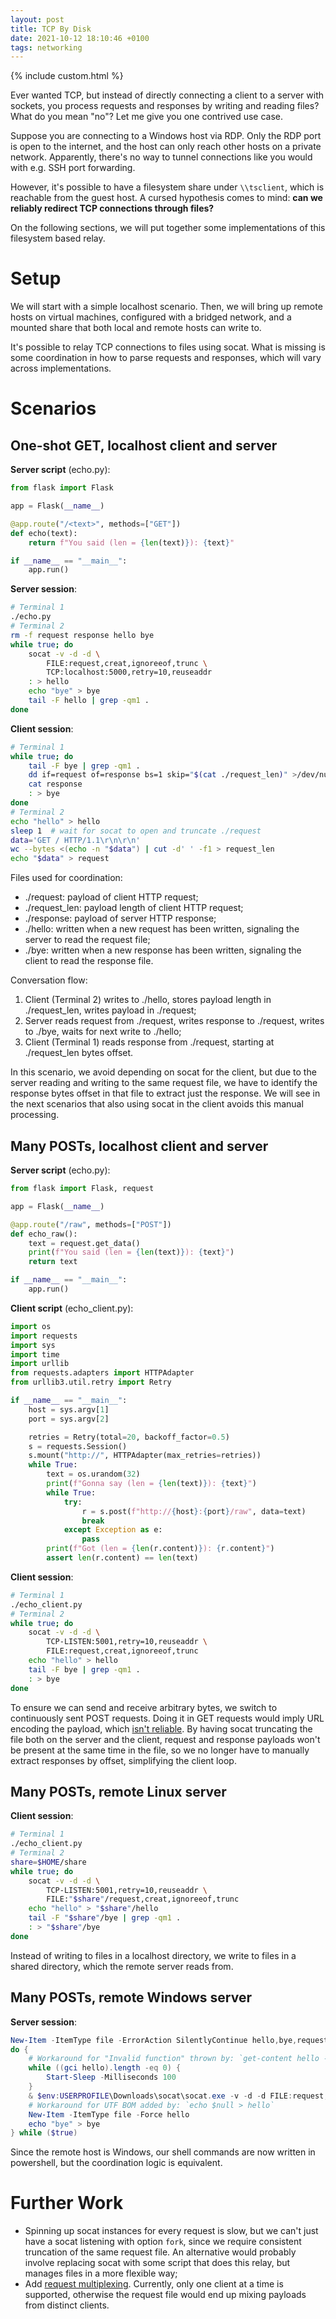 ```yaml
---
layout: post
title: TCP By Disk
date: 2021-10-12 18:10:46 +0100
tags: networking
---
```


{% include custom.html %}

Ever wanted TCP, but instead of directly connecting a client to a server with sockets, you process requests and responses by writing and reading files? What do you mean "no"? Let me give you one contrived use case.

Suppose you are connecting to a Windows host via RDP. Only the RDP port is open to the internet, and the host can only reach other hosts on a private network. Apparently, there's no way to tunnel connections like you would with e.g. SSH port forwarding.

However, it's possible to have a filesystem share under `\\tsclient`, which is reachable from the guest host. A cursed hypothesis comes to mind: **can we reliably redirect TCP connections through files?**

On the following sections, we will put together some implementations of this filesystem based relay.

# Setup

We will start with a simple localhost scenario. Then, we will bring up remote hosts on virtual machines, configured with a bridged network, and a mounted share that both local and remote hosts can write to.

It's possible to relay TCP connections to files using socat. What is missing is some coordination in how to parse requests and responses, which will vary across implementations.

# Scenarios

## One-shot GET, localhost client and server

**Server script** (echo.py):

```python
from flask import Flask

app = Flask(__name__)

@app.route("/<text>", methods=["GET"])
def echo(text):
    return f"You said (len = {len(text)}): {text}"

if __name__ == "__main__":
    app.run()
```

**Server session**:

```bash
# Terminal 1
./echo.py
# Terminal 2
rm -f request response hello bye
while true; do
    socat -v -d -d \
        FILE:request,creat,ignoreeof,trunc \
        TCP:localhost:5000,retry=10,reuseaddr
    : > hello
    echo "bye" > bye
    tail -F hello | grep -qm1 .
done
```

**Client session**:

```bash
# Terminal 1
while true; do 
    tail -F bye | grep -qm1 .
    dd if=request of=response bs=1 skip="$(cat ./request_len)" >/dev/null 2>&1
    cat response
    : > bye
done
# Terminal 2
echo "hello" > hello
sleep 1  # wait for socat to open and truncate ./request
data='GET / HTTP/1.1\r\n\r\n'
wc --bytes <(echo -n "$data") | cut -d' ' -f1 > request_len
echo "$data" > request
```

Files used for coordination:

- ./request: payload of client HTTP request;
- ./request_len: payload length of client HTTP request;
- ./response: payload of server HTTP response;
- ./hello: written when a new request has been written, signaling the server to read the request file;
- ./bye: written when a new response has been written, signaling the client to read the response file.

Conversation flow:

1. Client (Terminal 2) writes to ./hello, stores payload length in ./request_len, writes payload in ./request;
2. Server reads request from ./request, writes response to ./request, writes to ./bye, waits for next write to ./hello;
3. Client (Terminal 1) reads response from ./request, starting at ./request_len bytes offset.

In this scenario, we avoid depending on socat for the client, but due to the server reading and writing to the same request file, we have to identify the response bytes offset in that file to extract just the response. We will see in the next scenarios that also using socat in the client avoids this manual processing.

## Many POSTs, localhost client and server

**Server script** (echo.py):

```python
from flask import Flask, request

app = Flask(__name__)

@app.route("/raw", methods=["POST"])
def echo_raw():
    text = request.get_data()
    print(f"You said (len = {len(text)}): {text}")
    return text

if __name__ == "__main__":
    app.run()
```

**Client script** (echo_client.py):

```python
import os
import requests
import sys
import time
import urllib
from requests.adapters import HTTPAdapter
from urllib3.util.retry import Retry

if __name__ == "__main__":
    host = sys.argv[1]
    port = sys.argv[2]

    retries = Retry(total=20, backoff_factor=0.5)
    s = requests.Session()
    s.mount("http://", HTTPAdapter(max_retries=retries))
    while True:
        text = os.urandom(32)
        print(f"Gonna say (len = {len(text)}): {text}")
        while True:
            try:
                r = s.post(f"http://{host}:{port}/raw", data=text)
                break
            except Exception as e:
                pass
        print(f"Got (len = {len(r.content)}): {r.content}")
        assert len(r.content) == len(text)
```

**Client session**:

```bash
# Terminal 1
./echo_client.py
# Terminal 2
while true; do
    socat -v -d -d \
        TCP-LISTEN:5001,retry=10,reuseaddr \
        FILE:request,creat,ignoreeof,trunc
    echo "hello" > hello
    tail -F bye | grep -qm1 .
    : > bye
done
```

To ensure we can send and receive arbitrary bytes, we switch to continuously sent POST requests. Doing it in GET requests would imply URL encoding the payload, which [isn't reliable](https://stackoverflow.com/questions/417142/what-is-the-maximum-length-of-a-url-in-different-browsers). By having socat truncating the file both on the server and the client, request and response payloads won't be present at the same time in the file, so we no longer have to manually extract responses by offset, simplifying the client loop.

## Many POSTs, remote Linux server

**Client session**:

```bash
# Terminal 1
./echo_client.py
# Terminal 2
share=$HOME/share
while true; do
    socat -v -d -d \
        TCP-LISTEN:5001,retry=10,reuseaddr \
        FILE:"$share"/request,creat,ignoreeof,trunc
    echo "hello" > "$share"/hello
    tail -F "$share"/bye | grep -qm1 .
    : > "$share"/bye
done
```

Instead of writing to files in a localhost directory, we write to files in a shared directory, which the remote server reads from.

## Many POSTs, remote Windows server

**Server session**:

```powershell
New-Item -ItemType file -ErrorAction SilentlyContinue hello,bye,request,response
do {
    # Workaround for "Invalid function" thrown by: `get-content hello -totalcount 1 -wait`
    while ((gci hello).length -eq 0) {
        Start-Sleep -Milliseconds 100
    }
    & $env:USERPROFILE\Downloads\socat\socat.exe -v -d -d FILE:request,creat,ignoreeof,trunc TCP:localhost:5000,retry=10
    # Workaround for UTF BOM added by: `echo $null > hello`
    New-Item -ItemType file -Force hello
    echo "bye" > bye
} while ($true)
```

Since the remote host is Windows, our shell commands are now written in powershell, but the coordination logic is equivalent.

# Further Work

- Spinning up socat instances for every request is slow, but we can't just have a socat listening with option `fork`, since we require consistent truncation of the same request file. An alternative would probably involve replacing socat with some script that does this relay, but manages files in a more flexible way;
- Add [request multiplexing](https://stackoverflow.com/questions/17480967/using-socat-to-multiplex-incoming-tcp-connection). Currently, only one client at a time is supported, otherwise the request file would end up mixing payloads from distinct clients.
